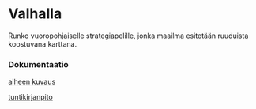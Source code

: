 # Valhalla

Runko vuoropohjaiselle strategiapelille, jonka maailma esitetään ruuduista koostuvana karttana.

### Dokumentaatio

[aiheen kuvaus](dokumentointi/aiheenKuvausJaRakenne.md)

[tuntikirjanpito](dokumentointi/tuntikirjanpito.md)
